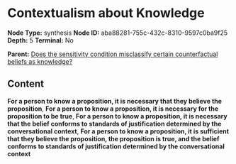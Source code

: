 # Contextualism about Knowledge

**Node Type:** synthesis
**Node ID:** aba88281-755c-432c-8310-9597c0ba9f25
**Depth:** 5
**Terminal:** No

**Parent:** [Does the sensitivity condition misclassify certain counterfactual beliefs as knowledge?](does-the-sensitivity-condition-misclassify-certain-counterfactual-beliefs-as-knowledge-antithesis-649bfa65-9f5c-4132-a7d9-73a1bd294186.md)

## Content

**For a person to know a proposition, it is necessary that they believe the proposition**, **For a person to know a proposition, it is necessary for the proposition to be true**, **For a person to know a proposition, it is necessary that the belief conforms to standards of justification determined by the conversational context**, **For a person to know a proposition, it is sufficient that they believe the proposition, the proposition is true, and the belief conforms to standards of justification determined by the conversational context**
